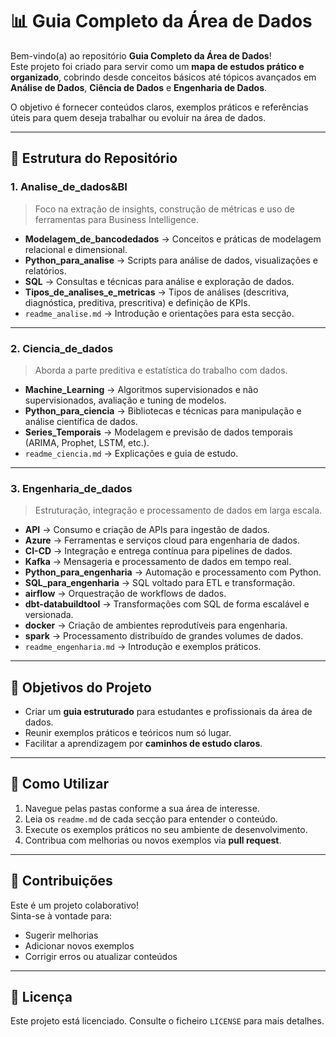 # 📊 Guia Completo da Área de Dados

Bem-vindo(a) ao repositório **Guia Completo da Área de Dados**!  
Este projeto foi criado para servir como um **mapa de estudos prático e organizado**, cobrindo desde conceitos básicos até tópicos avançados em **Análise de Dados**, **Ciência de Dados** e **Engenharia de Dados**.

O objetivo é fornecer conteúdos claros, exemplos práticos e referências úteis para quem deseja trabalhar ou evoluir na área de dados.

---

## 📂 Estrutura do Repositório

### 1. **Analise_de_dados&BI**
> Foco na extração de insights, construção de métricas e uso de ferramentas para Business Intelligence.
- **Modelagem_de_bancodedados** → Conceitos e práticas de modelagem relacional e dimensional.
- **Python_para_analise** → Scripts para análise de dados, visualizações e relatórios.
- **SQL** → Consultas e técnicas para análise e exploração de dados.
- **Tipos_de_analises_e_metricas** → Tipos de análises (descritiva, diagnóstica, preditiva, prescritiva) e definição de KPIs.
- `readme_analise.md` → Introdução e orientações para esta secção.

---

### 2. **Ciencia_de_dados**
> Aborda a parte preditiva e estatística do trabalho com dados.
- **Machine_Learning** → Algoritmos supervisionados e não supervisionados, avaliação e tuning de modelos.
- **Python_para_ciencia** → Bibliotecas e técnicas para manipulação e análise científica de dados.
- **Series_Temporais** → Modelagem e previsão de dados temporais (ARIMA, Prophet, LSTM, etc.).
- `readme_ciencia.md` → Explicações e guia de estudo.

---

### 3. **Engenharia_de_dados**
> Estruturação, integração e processamento de dados em larga escala.
- **API** → Consumo e criação de APIs para ingestão de dados.
- **Azure** → Ferramentas e serviços cloud para engenharia de dados.
- **CI-CD** → Integração e entrega contínua para pipelines de dados.
- **Kafka** → Mensageria e processamento de dados em tempo real.
- **Python_para_engenharia** → Automação e processamento com Python.
- **SQL_para_engenharia** → SQL voltado para ETL e transformação.
- **airflow** → Orquestração de workflows de dados.
- **dbt-databuildtool** → Transformações com SQL de forma escalável e versionada.
- **docker** → Criação de ambientes reprodutíveis para engenharia.
- **spark** → Processamento distribuído de grandes volumes de dados.
- `readme_engenharia.md` → Introdução e exemplos práticos.

---

## 🎯 Objetivos do Projeto
- Criar um **guia estruturado** para estudantes e profissionais da área de dados.
- Reunir exemplos práticos e teóricos num só lugar.
- Facilitar a aprendizagem por **caminhos de estudo claros**.

---

## 🚀 Como Utilizar
1. Navegue pelas pastas conforme a sua área de interesse.
2. Leia os `readme.md` de cada secção para entender o conteúdo.
3. Execute os exemplos práticos no seu ambiente de desenvolvimento.
4. Contribua com melhorias ou novos exemplos via **pull request**.

---

## 🤝 Contribuições
Este é um projeto colaborativo!  
Sinta-se à vontade para:
- Sugerir melhorias
- Adicionar novos exemplos
- Corrigir erros ou atualizar conteúdos

---

## 📜 Licença
Este projeto está licenciado.
Consulte o ficheiro `LICENSE` para mais detalhes.
